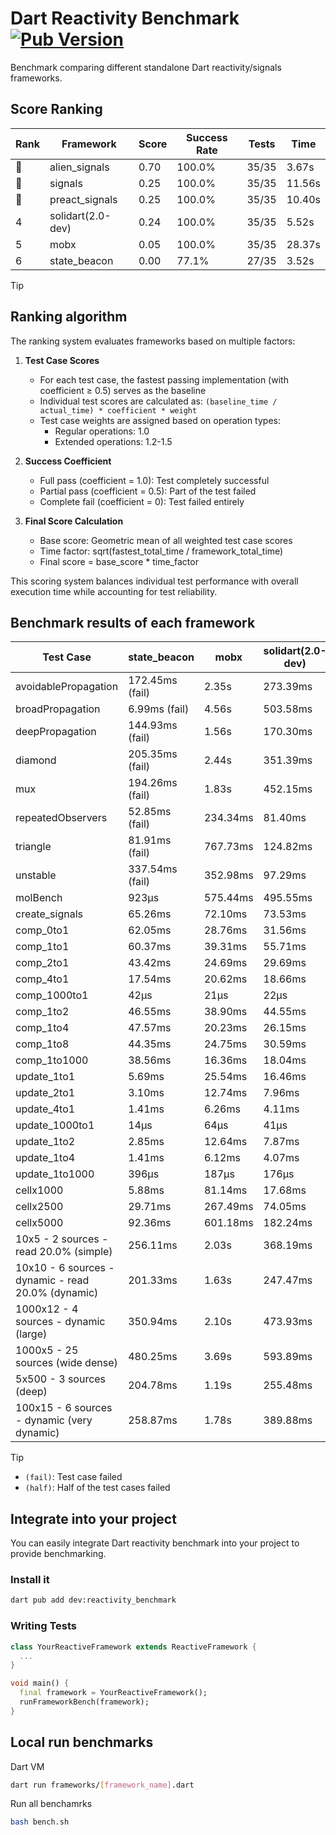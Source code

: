 # Dart Reactivity Benchmark [![Pub Version](https://img.shields.io/pub/v/reactivity_benchmark)](https://pub.dev/packages/reactivity_benchmark)

Benchmark comparing different standalone Dart reactivity/signals frameworks.

## Score Ranking

<!-- ranking start -->
| Rank | Framework | Score | Success Rate | Tests | Time |
|------|-----------|-------|--------------|-------|------|
| 🥇 | alien_signals | 0.70 | 100.0% | 35/35 | 3.67s |
| 🥈 | signals | 0.25 | 100.0% | 35/35 | 11.56s |
| 🥉 | preact_signals | 0.25 | 100.0% | 35/35 | 10.40s |
| 4 | solidart(2.0-dev) | 0.24 | 100.0% | 35/35 | 5.52s |
| 5 | mobx | 0.05 | 100.0% | 35/35 | 28.37s |
| 6 | state_beacon | 0.00 | 77.1% | 27/35 | 3.52s |

<!-- ranking end -->

> [!TIP]
> ## Ranking algorithm
>
> The ranking system evaluates frameworks based on multiple factors:
>
> 1. **Test Case Scores**
>    - For each test case, the fastest passing implementation (with coefficient ≥ 0.5) serves as the baseline
>    - Individual test scores are calculated as: `(baseline_time / actual_time) * coefficient * weight`
>    - Test case weights are assigned based on operation types:
>      - Regular operations: 1.0
>      - Extended operations: 1.2-1.5
>
> 2. **Success Coefficient**
>    - Full pass (coefficient = 1.0): Test completely successful
>    - Partial pass (coefficient = 0.5): Part of the test failed
>    - Complete fail (coefficient = 0): Test failed entirely
>
> 3. **Final Score Calculation**
>    - Base score: Geometric mean of all weighted test case scores
>    - Time factor: sqrt(fastest_total_time / framework_total_time)
>    - Final score = base_score * time_factor
>
> This scoring system balances individual test performance with overall execution time while accounting for test reliability.

## Benchmark results of each framework

<!-- test-case start -->
| Test Case | state_beacon | mobx | solidart(2.0-dev) | preact_signals | signals | alien_signals |
|---|---|---|---|---|---|---|
| avoidablePropagation | 172.45ms (fail) | 2.35s | 273.39ms | 201.11ms | 205.79ms | 187.30ms |
| broadPropagation | 6.99ms (fail) | 4.56s | 503.58ms | 502.28ms | 472.35ms | 344.17ms |
| deepPropagation | 144.93ms (fail) | 1.56s | 170.30ms | 176.74ms | 168.54ms | 119.99ms |
| diamond | 205.35ms (fail) | 2.44s | 351.39ms | 298.70ms | 280.07ms | 230.71ms |
| mux | 194.26ms (fail) | 1.83s | 452.15ms | 400.55ms | 413.49ms | 378.73ms |
| repeatedObservers | 52.85ms (fail) | 234.34ms | 81.40ms | 41.42ms | 44.65ms | 45.42ms |
| triangle | 81.91ms (fail) | 767.73ms | 124.82ms | 102.71ms | 103.31ms | 84.70ms |
| unstable | 337.54ms (fail) | 352.98ms | 97.29ms | 73.91ms | 78.94ms | 68.05ms |
| molBench | 923μs | 575.44ms | 495.55ms | 487.59ms | 485.74ms | 487.57ms |
| create_signals | 65.26ms | 72.10ms | 73.53ms | 5.23ms | 26.97ms | 24.06ms |
| comp_0to1 | 62.05ms | 28.76ms | 31.56ms | 17.61ms | 12.35ms | 8.37ms |
| comp_1to1 | 60.37ms | 39.31ms | 55.71ms | 14.44ms | 21.01ms | 4.34ms |
| comp_2to1 | 43.42ms | 24.69ms | 29.69ms | 18.99ms | 9.09ms | 2.39ms |
| comp_4to1 | 17.54ms | 20.62ms | 18.66ms | 14.32ms | 3.24ms | 7.62ms |
| comp_1000to1 | 42μs | 21μs | 22μs | 5μs | 7μs | 4μs |
| comp_1to2 | 46.55ms | 38.90ms | 44.55ms | 19.00ms | 16.31ms | 10.21ms |
| comp_1to4 | 47.57ms | 20.23ms | 26.15ms | 34.49ms | 14.34ms | 11.52ms |
| comp_1to8 | 44.35ms | 24.75ms | 30.59ms | 6.59ms | 14.43ms | 4.90ms |
| comp_1to1000 | 38.56ms | 16.36ms | 18.04ms | 6.21ms | 4.21ms | 3.59ms |
| update_1to1 | 5.69ms | 25.54ms | 16.46ms | 8.89ms | 8.90ms | 10.31ms |
| update_2to1 | 3.10ms | 12.74ms | 7.96ms | 4.37ms | 4.50ms | 2.27ms |
| update_4to1 | 1.41ms | 6.26ms | 4.11ms | 2.18ms | 2.26ms | 2.49ms |
| update_1000to1 | 14μs | 64μs | 41μs | 22μs | 22μs | 24μs |
| update_1to2 | 2.85ms | 12.64ms | 7.87ms | 4.50ms | 4.45ms | 5.09ms |
| update_1to4 | 1.41ms | 6.12ms | 4.07ms | 2.19ms | 2.23ms | 2.46ms |
| update_1to1000 | 396μs | 187μs | 176μs | 896μs | 43μs | 41μs |
| cellx1000 | 5.88ms | 81.14ms | 17.68ms | 9.99ms | 11.08ms | 7.20ms |
| cellx2500 | 29.71ms | 267.49ms | 74.05ms | 33.23ms | 38.11ms | 20.55ms |
| cellx5000 | 92.36ms | 601.18ms | 182.24ms | 109.68ms | 86.95ms | 49.52ms |
| 10x5 - 2 sources - read 20.0% (simple) | 256.11ms | 2.03s | 368.19ms | 438.41ms | 524.47ms | 231.03ms |
| 10x10 - 6 sources - dynamic - read 20.0% (dynamic) | 201.33ms | 1.63s | 247.47ms | 278.44ms | 288.65ms | 178.78ms |
| 1000x12 - 4 sources - dynamic (large) | 350.94ms | 2.10s | 473.93ms | 3.69s | 3.75s | 276.99ms |
| 1000x5 - 25 sources (wide dense) | 480.25ms | 3.69s | 593.89ms | 2.72s | 3.63s | 407.79ms |
| 5x500 - 3 sources (deep) | 204.78ms | 1.19s | 255.48ms | 226.34ms | 351.94ms | 187.25ms |
| 100x15 - 6 sources - dynamic (very dynamic) | 258.87ms | 1.78s | 389.88ms | 450.76ms | 482.61ms | 263.03ms |

<!-- test-case end -->

> [!TIP]
> - `(fail)`: Test case failed
> - `(half)`: Half of the test cases failed

## Integrate into your project

You can easily integrate Dart reactivity benchmark into your project to provide benchmarking.

### Install it

```bash
dart pub add dev:reactivity_benchmark
```

### Writing Tests

```dart
class YourReactiveFramework extends ReactiveFramework {
  ...
}

void main() {
  final framework = YourReactiveFramework();
  runFrameworkBench(framework);
}
```

## Local run benchmarks

Dart VM
```bash
dart run frameworks/[framework_name].dart
```

Run all benchamrks
```bash
bash bench.sh
```
